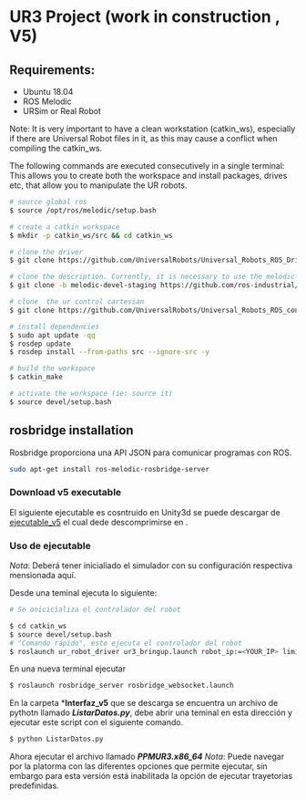 # UR3 Project (work in construction , V5)

## Requirements: 
  - Ubuntu 18.04
  - ROS Melodic
  - URSim or Real Robot

Note: It is very important to have a clean workstation (catkin_ws), especially if there are Universal Robot files in it, as this may cause a conflict when compiling the catkin_ws.

The following commands are executed consecutively in a single terminal:
This allows you to create both the workspace and install packages, drives etc, that allow you to manipulate the UR robots.

```bash
# source global ros
$ source /opt/ros/melodic/setup.bash

# create a catkin workspace
$ mkdir -p catkin_ws/src && cd catkin_ws

# clone the driver
$ git clone https://github.com/UniversalRobots/Universal_Robots_ROS_Driver.git src/Universal_Robots_ROS_Driver

# clone the description. Currently, it is necessary to use the melodic-devel-staging branch.
$ git clone -b melodic-devel-staging https://github.com/ros-industrial/universal_robot.git src/universal_robot

# clone  the ur control cartesian
$ git clone https://github.com/UniversalRobots/Universal_Robots_ROS_controllers_cartesian.git src/Universal_Robots_ROS_controllers_cartesian

# install dependencies
$ sudo apt update -qq
$ rosdep update
$ rosdep install --from-paths src --ignore-src -y

# build the workspace
$ catkin_make

# activate the workspace (ie: source it)
$ source devel/setup.bash
```

## rosbridge installation
Rosbridge proporciona una API JSON para comunicar programas con ROS.

```bash
sudo apt-get install ros-melodic-rosbridge-server
```

### Download v5 executable 
El siguiente ejecutable es cosntruido en Unity3d se puede descargar de [ejecutable_v5](https://github.com/sebastian775/UR3Project/releases/download/v5/Ejecutable_v5.zip) el cual dede descomprimirse en .

###  Uso de ejecutable

*Nota*: Deberá tener inicialiado el simulador con su configuración respectiva mensionada aquí.

Desde una teminal ejecuta lo siguiente:

```bash
# Se onicicializa el controlador del robot

$ cd catkin_ws
$ source devel/setup.bash
# "Comando rápido", esto ejecuta el controlador del robot
$ roslaunch ur_robot_driver ur3_bringup.launch robot_ip:=<YOUR_IP> limited:=true
```
En una nueva terminal ejecutar

```bash
$ roslaunch rosbridge_server rosbridge_websocket.launch
```
En la carpeta ***Interfaz_v5** que se descarga se encuentra un archivo de pythotn llamado ***ListarDatos.py***, debe abrir una teminal en esta dirección y ejecutar este script con el siguiente comando.

```bash
$ python ListarDatos.py
```
Ahora ejecutar el archivo llamado ***PPMUR3.x86_64*** 
*Nota*: Puede navegar por la platorma con las diferentes opciones que permite ejecutar, sin embargo para esta versión está inabilitada la opción de ejecutar trayetorias predefinidas.

